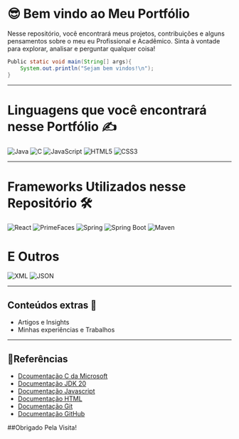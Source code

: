 
# 😎 Bem vindo ao Meu Portfólio

Nesse repositório, você encontrará meus projetos, contribuições e alguns pensamentos sobre o meu eu Profissional e Acadêmico. Sinta à vontade para explorar, analisar e perguntar qualquer coisa!

```java
Public static void main(String[] args){
    System.out.println("Sejam bem vindos!\n");
}
```

---

# Linguagens que você encontrará nesse Portfólio ✍️
![Java](https://img.shields.io/badge/Java-ED8B00?style=for-the-badge&logo=java&logoColor=white)
![C](https://img.shields.io/badge/C-00599C?style=for-the-badge&logo=c&logoColor=white)
![JavaScript](https://img.shields.io/badge/JavaScript-F7DF1E?style=for-the-badge&logo=javascript&logoColor=black)
![HTML5](https://img.shields.io/badge/HTML5-E34F26?style=for-the-badge&logo=html5&logoColor=white)
![CSS3](https://img.shields.io/badge/CSS3-1572B6?style=for-the-badge&logo=css3&logoColor=white)

---
# Frameworks Utilizados nesse Repositório 🛠️
![React](https://img.shields.io/badge/React-20232A?style=for-the-badge&logo=react&logoColor=61DAFB)
![PrimeFaces](https://img.shields.io/badge/PrimeFaces-4E6CEF?style=for-the-badge&logo=primefaces&logoColor=white)
![Spring](https://img.shields.io/badge/Spring-6DB33F?style=for-the-badge&logo=spring&logoColor=white)
![Spring Boot](https://img.shields.io/badge/Spring_Boot-6DB33F?style=for-the-badge&logo=springboot&logoColor=white)
![Maven](https://img.shields.io/badge/Maven-C71A36?style=for-the-badge&logo=apachemaven&logoColor=white)

# E Outros
![XML](https://img.shields.io/badge/XML-006B97?style=for-the-badge&logo=xml&logoColor=white)
![JSON](https://img.shields.io/badge/JSON-000000?style=for-the-badge&logo=json&logoColor=yellow)

---

## Conteúdos extras 🧠
- Artigos e Insights
- Minhas experiências e Trabalhos

---

## 🔎Referências 
- [Dcoumentação C da Microsoft](https://learn.microsoft.com/pt-br/cpp/c-language/?view=msvc-170)
- [Documentação JDK 20](https://docs.oracle.com/en/java/javase/20/)
- [Documentação Javascript](https://developer.mozilla.org/pt-BR/docs/Web/JavaScript)
- [Documentação HTML](https://developer.mozilla.org/pt-BR/docs/Web/HTML)
- [Documentação Git](https://www.git-scm.com/doc)
- [Documentação GitHub](https://docs.github.com/)


##Obrigado Pela Visita!
